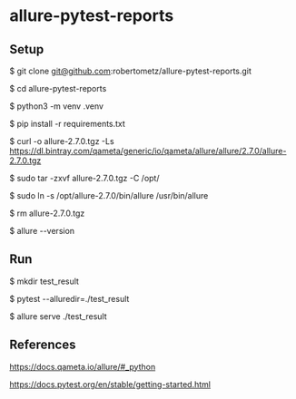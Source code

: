 # allure-pytest-reports

## Setup

$ git clone git@github.com:robertometz/allure-pytest-reports.git

$ cd allure-pytest-reports

$ python3 -m venv .venv

$ pip install -r requirements.txt 

$ curl -o allure-2.7.0.tgz -Ls https://dl.bintray.com/qameta/generic/io/qameta/allure/allure/2.7.0/allure-2.7.0.tgz  

$ sudo tar -zxvf allure-2.7.0.tgz -C /opt/

$ sudo ln -s /opt/allure-2.7.0/bin/allure /usr/bin/allure  

$ rm allure-2.7.0.tgz

$ allure --version  

## Run

$ mkdir test_result

$ pytest --alluredir=./test_result

$ allure serve ./test_result

## References

https://docs.qameta.io/allure/#_python

https://docs.pytest.org/en/stable/getting-started.html
